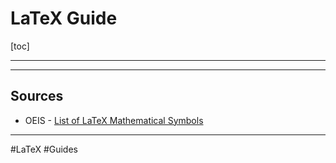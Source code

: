 # LaTeX Guide

[toc]

---



---

## Sources

[^oeis]: [The On-Line Encyclopedia of Integer Sequences](https://oeis.org/).

* OEIS - [List of LaTeX Mathematical Symbols](https://oeis.org/wiki/List_of_LaTeX_mathematical_symbols)

[^mhchem]: [MhChem](https://mhchem.org/) by Dr. Michael Russell.
[^ lt ]: [LaTeX Templates](https://www.latextemplates.com/).
[^ mhcj ]: [mhchem for MathJax](https://mhchem.github.io/MathJax-mhchem/).



---

#LaTeX #Guides
